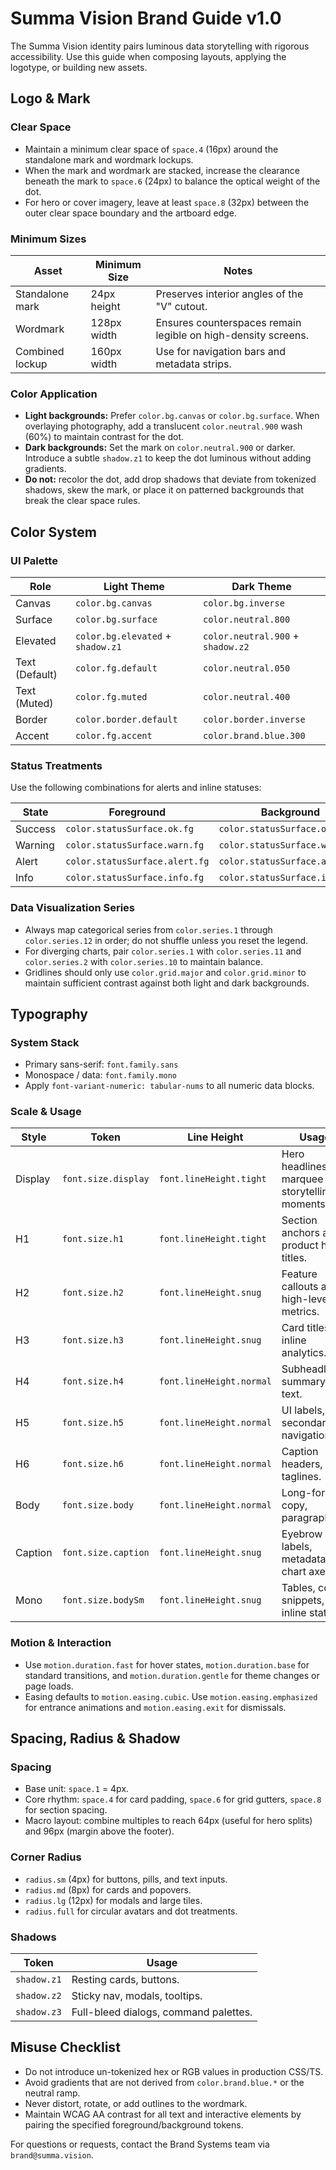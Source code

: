 # Summa Vision Brand Guide v1.0

The Summa Vision identity pairs luminous data storytelling with rigorous accessibility. Use this guide when composing layouts, applying the logotype, or building new assets.

## Logo & Mark

### Clear Space
- Maintain a minimum clear space of `space.4` (16px) around the standalone mark and wordmark lockups.
- When the mark and wordmark are stacked, increase the clearance beneath the mark to `space.6` (24px) to balance the optical weight of the dot.
- For hero or cover imagery, leave at least `space.8` (32px) between the outer clear space boundary and the artboard edge.

### Minimum Sizes
| Asset | Minimum Size | Notes |
| --- | --- | --- |
| Standalone mark | 24px height | Preserves interior angles of the "V" cutout. |
| Wordmark | 128px width | Ensures counterspaces remain legible on high-density screens. |
| Combined lockup | 160px width | Use for navigation bars and metadata strips. |

### Color Application
- **Light backgrounds:** Prefer `color.bg.canvas` or `color.bg.surface`. When overlaying photography, add a translucent `color.neutral.900` wash (60%) to maintain contrast for the dot.
- **Dark backgrounds:** Set the mark on `color.neutral.900` or darker. Introduce a subtle `shadow.z1` to keep the dot luminous without adding gradients.
- **Do not:** recolor the dot, add drop shadows that deviate from tokenized shadows, skew the mark, or place it on patterned backgrounds that break the clear space rules.

## Color System

### UI Palette
| Role | Light Theme | Dark Theme |
| --- | --- | --- |
| Canvas | `color.bg.canvas` | `color.bg.inverse` |
| Surface | `color.bg.surface` | `color.neutral.800` |
| Elevated | `color.bg.elevated` + `shadow.z1` | `color.neutral.900` + `shadow.z2` |
| Text (Default) | `color.fg.default` | `color.neutral.050` |
| Text (Muted) | `color.fg.muted` | `color.neutral.400` |
| Border | `color.border.default` | `color.border.inverse` |
| Accent | `color.fg.accent` | `color.brand.blue.300` |

### Status Treatments
Use the following combinations for alerts and inline statuses:

| State | Foreground | Background | Border |
| --- | --- | --- | --- |
| Success | `color.statusSurface.ok.fg` | `color.statusSurface.ok.bg` | `color.statusSurface.ok.border` |
| Warning | `color.statusSurface.warn.fg` | `color.statusSurface.warn.bg` | `color.statusSurface.warn.border` |
| Alert | `color.statusSurface.alert.fg` | `color.statusSurface.alert.bg` | `color.statusSurface.alert.border` |
| Info | `color.statusSurface.info.fg` | `color.statusSurface.info.bg` | `color.statusSurface.info.border` |

### Data Visualization Series
- Always map categorical series from `color.series.1` through `color.series.12` in order; do not shuffle unless you reset the legend.
- For diverging charts, pair `color.series.1` with `color.series.11` and `color.series.2` with `color.series.10` to maintain balance.
- Gridlines should only use `color.grid.major` and `color.grid.minor` to maintain sufficient contrast against both light and dark backgrounds.

## Typography

### System Stack
- Primary sans-serif: `font.family.sans`
- Monospace / data: `font.family.mono`
- Apply `font-variant-numeric: tabular-nums` to all numeric data blocks.

### Scale & Usage
| Style | Token | Line Height | Usage |
| --- | --- | --- | --- |
| Display | `font.size.display` | `font.lineHeight.tight` | Hero headlines, marquee storytelling moments. |
| H1 | `font.size.h1` | `font.lineHeight.tight` | Section anchors and product hero titles. |
| H2 | `font.size.h2` | `font.lineHeight.snug` | Feature callouts and high-level metrics. |
| H3 | `font.size.h3` | `font.lineHeight.snug` | Card titles, inline analytics. |
| H4 | `font.size.h4` | `font.lineHeight.normal` | Subheadlines, summary text. |
| H5 | `font.size.h5` | `font.lineHeight.normal` | UI labels, secondary navigation. |
| H6 | `font.size.h6` | `font.lineHeight.normal` | Caption headers, taglines. |
| Body | `font.size.body` | `font.lineHeight.normal` | Long-form copy, paragraphs. |
| Caption | `font.size.caption` | `font.lineHeight.snug` | Eyebrow labels, metadata, chart axes. |
| Mono | `font.size.bodySm` | `font.lineHeight.snug` | Tables, code snippets, inline stats. |

### Motion & Interaction
- Use `motion.duration.fast` for hover states, `motion.duration.base` for standard transitions, and `motion.duration.gentle` for theme changes or page loads.
- Easing defaults to `motion.easing.cubic`. Use `motion.easing.emphasized` for entrance animations and `motion.easing.exit` for dismissals.

## Spacing, Radius & Shadow

### Spacing
- Base unit: `space.1` = 4px.
- Core rhythm: `space.4` for card padding, `space.6` for grid gutters, `space.8` for section spacing.
- Macro layout: combine multiples to reach 64px (useful for hero splits) and 96px (margin above the footer).

### Corner Radius
- `radius.sm` (4px) for buttons, pills, and text inputs.
- `radius.md` (8px) for cards and popovers.
- `radius.lg` (12px) for modals and large tiles.
- `radius.full` for circular avatars and dot treatments.

### Shadows
| Token | Usage |
| --- | --- |
| `shadow.z1` | Resting cards, buttons. |
| `shadow.z2` | Sticky nav, modals, tooltips. |
| `shadow.z3` | Full-bleed dialogs, command palettes. |

## Misuse Checklist
- Do not introduce un-tokenized hex or RGB values in production CSS/TS.
- Avoid gradients that are not derived from `color.brand.blue.*` or the neutral ramp.
- Never distort, rotate, or add outlines to the wordmark.
- Maintain WCAG AA contrast for all text and interactive elements by pairing the specified foreground/background tokens.

For questions or requests, contact the Brand Systems team via `brand@summa.vision`.
